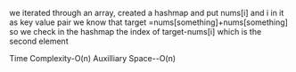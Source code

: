 we iterated through an array, created a hashmap and put nums[i] and i in it as key value pair
we know that target =nums[something]+nums[something]
so we check in the hashmap the index of target-nums[i] which is the second element


Time Complexity-O(n)
Auxilliary Space--O(n)
